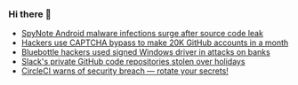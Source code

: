 ### Hi there 👋

<!--START_SECTION:feed-->
* [SpyNote Android malware infections surge after source code leak](https://www.bleepingcomputer.com/news/security/spynote-android-malware-infections-surge-after-source-code-leak/)
* [Hackers use CAPTCHA bypass to make 20K GitHub accounts in a month](https://www.bleepingcomputer.com/news/security/hackers-use-captcha-bypass-to-make-20k-github-accounts-in-a-month/)
* [Bluebottle hackers used signed Windows driver in attacks on banks](https://www.bleepingcomputer.com/news/security/bluebottle-hackers-used-signed-windows-driver-in-attacks-on-banks/)
* [Slack's private GitHub code repositories stolen over holidays](https://www.bleepingcomputer.com/news/security/slacks-private-github-code-repositories-stolen-over-holidays/)
* [CircleCI warns of security breach — rotate your secrets!](https://www.bleepingcomputer.com/news/security/circleci-warns-of-security-breach-rotate-your-secrets/)
<!--END_SECTION:feed-->

<!--
**frankenk/frankenk** is a ✨ _special_ ✨ repository because its `README.md` (this file) appears on your GitHub profile.

Here are some ideas to get you started:

- 🔭 I’m currently working on ...
- 🌱 I’m currently learning ...
- 👯 I’m looking to collaborate on ...
- 🤔 I’m looking for help with ...
- 💬 Ask me about ...
- 📫 How to reach me: ...
- 😄 Pronouns: ...
- ⚡ Fun fact: ...
-->



